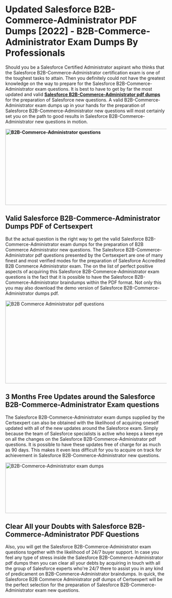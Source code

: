 <h1><strong>Updated Salesforce B2B-Commerce-Administrator PDF Dumps [2022] - B2B-Commerce-Administrator Exam Dumps By Professionals&nbsp;</strong></h1>
<p><span style="font-weight: 400;">Should you be a Salesforce Certified Administrator aspirant who thinks that the Salesforce B2B-Commerce-Administrator certification exam is one of the toughest tasks to attain. Then you definitely could not have the greatest knowledge on the way to prepare for the Salesforce B2B-Commerce-Administrator exam questions. It is best to have to get by far the most updated and valid <strong><a href="https://www.certsexpert.com/B2B-Commerce-Administrator-pdf-questions.html">Salesforce B2B-Commerce-Administrator pdf dumps</a></strong> for the preparation of Salesforce new questions. A valid  B2B-Commerce-Administrator exam dumps up in your hands for the preparation of Salesforce B2B-Commerce-Administrator new questions will most certainly set you on the path to good results in Salesforce B2B-Commerce-Administrator new questions in motion.</span></p>
<p><span style="font-weight: 400;"><strong><img style="display: block; margin-left: auto; margin-right: auto;" src="https://i.ibb.co/QXh983F/73475278-2429792180625311-4586132736837681152-n.jpg" alt="B2B-Commerce-Administrator questions" width="632" height="238" /></strong></span></p>
<h2><strong>Valid Salesforce B2B-Commerce-Administrator Dumps PDF of Certsexpert</strong></h2>
<p><span style="font-weight: 400;">But the actual question is the right way to get the valid Salesforce B2B-Commerce-Administrator exam dumps for the preparation of B2B Commerce Administrator new questions. The Salesforce B2B-Commerce-Administrator pdf questions presented by the Certsexpert are one of many finest and most verified modes for the preparation of  Salesforce Accredited B2B Commerce Administrator exam. The on the list of perfect positive aspects of acquiring this Salesforce B2B-Commerce-Administrator exam questions is the fact that it is possible to have the Salesforce B2B-Commerce-Administrator braindumps within the PDF format. Not only this you may also download the demo version of Salesforce B2B-Commerce-Administrator dumps pdf.</span></p>
<p><span style="font-weight: 400;"><img style="display: block; margin-left: auto; margin-right: auto;" src="https://i.ibb.co/Jd8hN2L/76714008-3182067705200142-8735104740007870464-n.jpg" alt="B2B Commerce Administrator pdf questions" width="701" height="259" /></span></p>
<h2><strong>3 Months Free Updates around the Salesforce B2B-Commerce-Administrator Exam questions</strong></h2>
<p><span style="font-weight: 400;">The Salesforce B2B-Commerce-Administrator exam dumps supplied by the Certsexpert can also be obtained with the likelihood of acquiring oneself updated with all of the new updates around the Salesforce exam. Simply because the team of Salesforce specialists is active who keeps a keen eye on all the changes on the Salesforce B2B-Commerce-Administrator pdf questions. It is possible to have these updates free of charge for as much as 90 days. This makes it even less difficult for you to acquire on track for achievement in Salesforce B2B-Commerce-Administrator new questions.</span></p>
<p><span style="font-weight: 400;"><a href="https://www.certsexpert.com/B2B-Commerce-Administrator-pdf-questions.html"><img style="display: block; margin-left: auto; margin-right: auto;" src="https://i.ibb.co/TMnKrkJ/75398236-424489711531572-5064688549987614720-n.jpg" alt="B2B-Commerce-Administrator exam dumps" width="714" height="158" /></a></span></p>
<h2><strong>Clear All your Doubts with Salesforce B2B-Commerce-Administrator PDF Questions</strong></h2>
<p>Also, you will get the Salesforce B2B-Commerce-Administrator exam questions together with the likelihood of 24/7 buyer support. In case you feel any type of stress inside the Salesforce B2B-Commerce-Administrator pdf dumps then you can clear all your debts by acquiring in touch with all the group of Salesforce experts who're 24/7 there to assist you in any kind of predicament on  B2B-Commerce-Administrator braindumps. In quick, the Salesforce B2B Commerce Administrator pdf dumps of Certsexpert will be the perfect selection for the preparation of Salesforce B2B-Commerce-Administrator exam new questions.</p>
